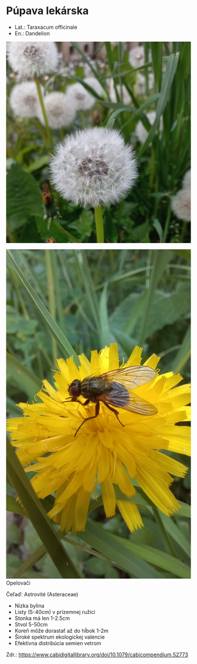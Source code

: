 # Púpava lekárska
- Lat.: Taraxacum officinale
- En.: Dandelion

![Púpava lekárska](./dandelions.jpg "Púpava lekárska")

![Púpava lekárska](./dandelion_flower.jpg "Púpava lekárska")
Opelovači

Čeľaď: Astrovité (Asteraceae)

- Nízka bylina
- Listy (5-40cm) v prízemnej ružici
- Stonka má len 1-2.5cm
- Stvol 5-50cm
- Koreň môže dorastať až do hĺbok 1-2m
- Široké spektrum ekologickej valencie
- Efektívna distribúcia semien vetrom

Zdr.: https://www.cabidigitallibrary.org/doi/10.1079/cabicompendium.52773
